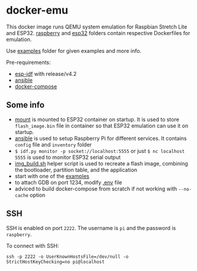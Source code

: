 
# docker-emu
This docker image runs QEMU system emulation for Raspbian Stretch Lite and ESP32. [raspberry](./raspberry) and [esp32](./esp32) folders contain respective Dockerfiles for emulation.  

Use [examples](./examples) folder for given examples and more info. 

Pre-requirements:
- [esp-idf](https://github.com/espressif/esp-idf) with release/v4.2
- [ansible](https://docs.ansible.com/ansible/latest/installation_guide/intro_installation.html)
- [docker-compose](https://docs.docker.com/compose/install/)

## Some info
- [mount](./mount) is mounted to ESP32 container on startup. It is used to store `flash_image.bin` file in container so that ESP32 emulation can use it on startup. 
- [ansible](./ansible) is used to setup Raspberry Pi for different services. It contains `config` file and `inventory` folder 
- `$ idf.py monitor -p socket://localhost:5555` or just `$ nc localhost 5555` is used to monitor ESP32 serial output
- [img_build.sh](./examples/echo/esp32/img_build.sh) helper script is used to recreate a flash image, combining the bootloader, partition table, and the application
- start with one of the [examples](./examples)
- to attach GDB on port 1234, modify [.env](./.env) file
- adviced to build docker-compose from scratch if not working with `--no-cache` option

## SSH

SSH is enabled on port `2222`. The username is `pi` and the password is `raspberry`. 

To connect with SSH:

`ssh -p 2222 -o UserKnownHostsFile=/dev/null -o StrictHostKeyChecking=no pi@localhost`
